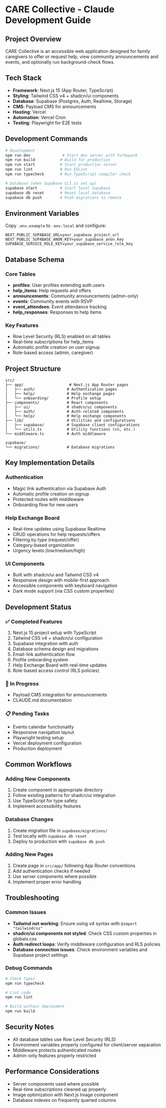 # CARE Collective - Claude Development Guide

## Project Overview

CARE Collective is an accessible web application designed for family caregivers to offer or request help, view community announcements and events, and optionally run background-check flows.

## Tech Stack

- **Framework**: Next.js 15 (App Router, TypeScript)
- **Styling**: Tailwind CSS v4 + shadcn/ui components
- **Database**: Supabase (Postgres, Auth, Realtime, Storage)
- **CMS**: Payload CMS for announcements
- **Hosting**: Vercel
- **Automation**: Vercel Cron
- **Testing**: Playwright for E2E tests

## Development Commands

```bash
# Development
npm run dev              # Start dev server with Turbopack
npm run build           # Build for production
npm run start           # Start production server
npm run lint            # Run ESLint
npm run typecheck       # Run TypeScript compiler check

# Database (when Supabase CLI is set up)
supabase start          # Start local Supabase
supabase db reset       # Reset local database
supabase db push        # Push migrations to remote
```

## Environment Variables

Copy `.env.example` to `.env.local` and configure:

```env
NEXT_PUBLIC_SUPABASE_URL=your_supabase_project_url
NEXT_PUBLIC_SUPABASE_ANON_KEY=your_supabase_anon_key
SUPABASE_SERVICE_ROLE_KEY=your_supabase_service_role_key
```

## Database Schema

### Core Tables
- **profiles**: User profiles extending auth.users
- **help_items**: Help requests and offers
- **announcements**: Community announcements (admin-only)
- **events**: Community events with RSVP
- **event_attendees**: Event attendance tracking
- **help_responses**: Responses to help items

### Key Features
- Row Level Security (RLS) enabled on all tables
- Real-time subscriptions for help_items
- Automatic profile creation on user signup
- Role-based access (admin, caregiver)

## Project Structure

```
src/
├── app/                    # Next.js App Router pages
│   ├── auth/              # Authentication pages
│   ├── help/              # Help exchange pages
│   └── onboarding/        # Profile setup
├── components/            # React components
│   ├── ui/                # shadcn/ui components
│   ├── auth/              # Auth-related components
│   └── help/              # Help exchange components
├── lib/                   # Utilities and configurations
│   ├── supabase/          # Supabase client configurations
│   └── utils.ts           # Utility functions (cn, etc.)
└── middleware.ts          # Auth middleware

supabase/
└── migrations/            # Database migrations
```

## Key Implementation Details

### Authentication
- Magic link authentication via Supabase Auth
- Automatic profile creation on signup
- Protected routes with middleware
- Onboarding flow for new users

### Help Exchange Board
- Real-time updates using Supabase Realtime
- CRUD operations for help requests/offers
- Filtering by type (request/offer)
- Category-based organization
- Urgency levels (low/medium/high)

### UI Components
- Built with shadcn/ui and Tailwind CSS v4
- Responsive design with mobile-first approach
- Accessible components with keyboard navigation
- Dark mode support (via CSS custom properties)

## Development Status

### ✅ Completed Features
1. Next.js 15 project setup with TypeScript
2. Tailwind CSS v4 + shadcn/ui configuration
3. Supabase integration with auth
4. Database schema design and migrations
5. Email-link authentication flow
6. Profile onboarding system
7. Help Exchange Board with real-time updates
8. Role-based access control (RLS policies)

### 🔄 In Progress
- Payload CMS integration for announcements
- CLAUDE.md documentation

### 📋 Pending Tasks
- Events calendar functionality
- Responsive navigation layout
- Playwright testing setup
- Vercel deployment configuration
- Production deployment

## Common Workflows

### Adding New Components
1. Create component in appropriate directory
2. Follow existing patterns for shadcn/ui integration
3. Use TypeScript for type safety
4. Implement accessibility features

### Database Changes
1. Create migration file in `supabase/migrations/`
2. Test locally with `supabase db reset`
3. Deploy to production with `supabase db push`

### Adding New Pages
1. Create page in `src/app/` following App Router conventions
2. Add authentication checks if needed
3. Use server components where possible
4. Implement proper error handling

## Troubleshooting

### Common Issues
- **Tailwind not working**: Ensure using v4 syntax with `@import "tailwindcss"`
- **shadcn/ui components not styled**: Check CSS custom properties in globals.css
- **Auth redirect loops**: Verify middleware configuration and RLS policies
- **Database connection issues**: Check environment variables and Supabase project settings

### Debug Commands
```bash
# Check types
npm run typecheck

# Lint code
npm run lint

# Build without deployment
npm run build
```

## Security Notes

- All database tables use Row Level Security (RLS)
- Environment variables properly configured for client/server separation
- Middleware protects authenticated routes
- Admin-only features properly restricted

## Performance Considerations

- Server components used where possible
- Real-time subscriptions cleaned up properly
- Image optimization with Next.js Image component
- Database indexes on frequently queried columns
